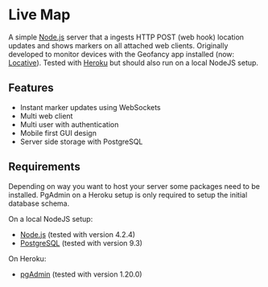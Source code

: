 # Live Map
A simple [Node.js](https://nodejs.org) server that a ingests HTTP POST (web hook) location updates and shows markers on all attached web clients. Originally developed to monitor devices with the Geofancy app installed (now: [Locative](https://itunes.apple.com/nl/app/locative/id725198453)). Tested with [Heroku](https://heroku.com) but should also run on a local NodeJS setup.

## Features
* Instant marker updates using WebSockets
* Multi web client
* Multi user with authentication
* Mobile first GUI design
* Server side storage with PostgreSQL

## Requirements
Depending on way you want to host your server some packages need to be installed. PgAdmin on a Heroku setup is only required to setup the initial database schema.

On a local NodeJS setup:
* [Node.js](https://nodejs.org) (tested with version 4.2.4)
* [PostgreSQL](http://www.postgresql.org/download/) (tested with version 9.3)

On Heroku:
* [pgAdmin](http://www.pgadmin.org/download/) (tested with version 1.20.0)
